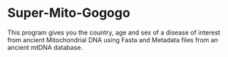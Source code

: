 # Super-Mito-Gogogo
This program gives you the country, age and sex of a disease of interest from ancient Mitochondrial DNA using Fasta and Metadata files from an ancient mtDNA database.
